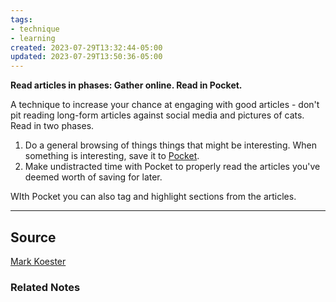 ```yaml
---
tags:
- technique
- learning
created: 2023-07-29T13:32:44-05:00
updated: 2023-07-29T13:50:36-05:00
---
```

**Read articles in phases: Gather online. Read in Pocket.**

A technique to increase your chance at engaging with good articles - don't pit reading long-form articles against social media and pictures of cats. Read in two phases.

1. Do a general browsing of things things that might be interesting. When something is interesting, save it to [Pocket](http://www.getpocket.com).
2. Make undistracted time with Pocket to properly read the articles you've deemed worth of saving for later.

WIth Pocket you can also tag and highlight sections from the articles.

---

## Source

[Mark Koester](http://www.markwk.com/2013/05/on-reading.html)

### Related Notes